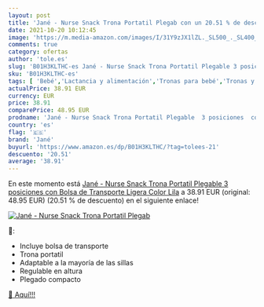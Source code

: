 ```yaml
---
layout: post
title: 'Jané - Nurse Snack Trona Portatil Plegab con un 20.51 % de descuento'
date: 2021-10-20 10:12:45
image: 'https://m.media-amazon.com/images/I/31Y9zJX1lZL._SL500_._SL400_.jpg'
comments: true
category: ofertas
author: 'tole.es'
slug: 'B01H3KLTHC-es Jané - Nurse Snack Trona Portatil Plegable 3 posiciones...'
sku: 'B01H3KLTHC-es'
tags: [ 'Bebé','Lactancia y alimentación','Tronas para bebé','Tronas y asientos','jané','trona', ]
actualPrice: 38.91 EUR
currency: EUR
price: 38.91
comparePrice: 48.95 EUR
prodname: 'Jané - Nurse Snack Trona Portatil Plegable  3 posiciones  con Bolsa de Transporte  Ligera  Color Lila'
country: 'es'
flag: '🇪🇸'
brand: 'Jané'
buyurl: 'https://www.amazon.es/dp/B01H3KLTHC/?tag=tolees-21'
descuento: '20.51'
average: '38.91'
---
```


En este momento está [Jané - Nurse Snack Trona Portatil Plegable  3 posiciones  con Bolsa de Transporte  Ligera  Color Lila](https://www.amazon.es/dp/B01H3KLTHC/?tag=tolees-21) a 38.91 EUR (original: 48.95 EUR) (20.51 %  de descuento) en el siguiente enlace!

[![Jané - Nurse Snack Trona Portatil Plegab](https://m.media-amazon.com/images/I/31Y9zJX1lZL._SL500_._SL400_.jpg)](https://www.amazon.es/dp/B01H3KLTHC/?tag=tolees-21)

🔎:

- Incluye bolsa de transporte
- Trona portatil
- Adaptable a la mayoría de las sillas
- Regulable en altura
- Plegado compacto

[🛒 Aquí!!!](https://www.amazon.es/dp/B01H3KLTHC/?tag=tolees-21)
